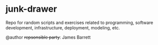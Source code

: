 # junk-drawer
Repo for random scripts and exercises related to programming, software development, infrastructure, deployment, modeling, etc.

@author ~~repsonsible party~~: James Barrett
